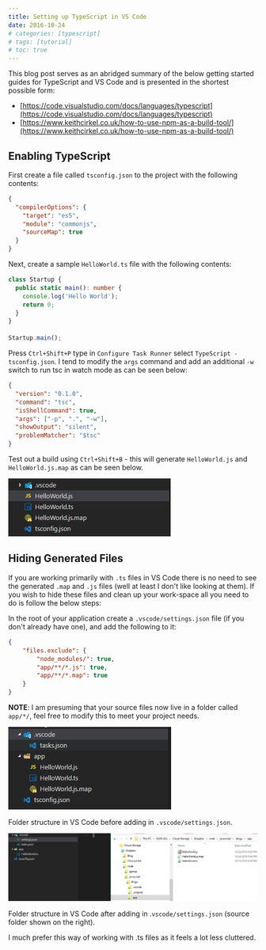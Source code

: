 ```yaml
---
title: Setting up TypeScript in VS Code
date: 2016-10-24
# categories: [typescript]
# tags: [tutorial]
# toc: true
---
```

This blog post serves as an abridged summary of the below getting started guides for TypeScript and VS Code and is presented in the shortest possible form:

- [https://code.visualstudio.com/docs/languages/typescript](https://code.visualstudio.com/docs/languages/typescript)
- [https://www.keithcirkel.co.uk/how-to-use-npm-as-a-build-tool/](https://www.keithcirkel.co.uk/how-to-use-npm-as-a-build-tool/)

## Enabling TypeScript
First create a file called `tsconfig.json` to the project with the following contents:

```json
{
  "compilerOptions": {
    "target": "es5",
    "module": "commonjs",
    "sourceMap": true
  }
}
```

Next, create a sample `HelloWorld.ts` file with the following contents:

```ts
class Startup {
  public static main(): number {
    console.log('Hello World');
    return 0;
  }
}

Startup.main();
```

Press `Ctrl+Shift+P` type in `Configure Task Runner` select `TypeScript - tsconfig.json`. I tend to modify the `args` command and add an additional `-w` switch to run tsc in watch mode as can be seen below:

```json
{
  "version": "0.1.0",
  "command": "tsc",
  "isShellCommand": true,
  "args": ["-p", ".", "-w"],
  "showOutput": "silent",
  "problemMatcher": "$tsc"
}
```

Test out a build using `Ctrl+Shift+B` - this will generate `HelloWorld.js` and `HelloWorld.js.map` as can be seen below.

<img src="./001.png" alt="">

## Hiding Generated Files
If you are working primarily with `.ts` files in VS Code there is no need to see the generated `.map` and `.js` files (well at least I don't like looking at them). If you wish to hide these files and clean up your work-space all you need to do is follow the below steps:

In the root of your application create a `.vscode/settings.json` file (if you don't already have one), and add the following to it:

```json
{
    "files.exclude": {
        "node_modules/": true,
        "app/**/*.js": true,
        "app/**/*.map": true
    }
}
```

**NOTE**: I am presuming that your source files now live in a folder called `app/*/`, feel free to modify this to meet your project needs.

<img src="./002.png" alt="">

Folder structure in VS Code before adding in `.vscode/settings.json`.

<img src="./003.png" alt="">

Folder structure in VS Code after adding in .`vscode/settings.json` (source folder shown on the right).

I much prefer this way of working with .ts files as it feels a lot less cluttered.
